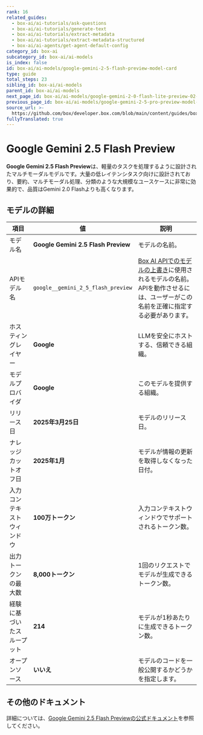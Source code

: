 ```yaml
---
rank: 16
related_guides:
  - box-ai/ai-tutorials/ask-questions
  - box-ai/ai-tutorials/generate-text
  - box-ai/ai-tutorials/extract-metadata
  - box-ai/ai-tutorials/extract-metadata-structured
  - box-ai/ai-agents/get-agent-default-config
category_id: box-ai
subcategory_id: box-ai/ai-models
is_index: false
id: box-ai/ai-models/google-gemini-2-5-flash-preview-model-card
type: guide
total_steps: 23
sibling_id: box-ai/ai-models
parent_id: box-ai/ai-models
next_page_id: box-ai/ai-models/google-gemini-2-0-flash-lite-preview-02-05
previous_page_id: box-ai/ai-models/google-gemini-2-5-pro-preview-model-card
source_url: >-
  https://github.com/box/developer.box.com/blob/main/content/guides/box-ai/ai-models/google-gemini-2-5-flash-preview-model-card.md
fullyTranslated: true
---
```

# Google Gemini 2.5 Flash Preview

**Google Gemini 2.5 Flash Preview**は、軽量のタスクを処理するように設計されたマルチモーダルモデルです。大量の低レイテンシタスク向けに設計されており、要約、マルチモーダル処理、分類のような大規模なユースケースに非常に効果的で、品質はGemini 2.0 Flashよりも高くなります。

## モデルの詳細

| 項目            | 値                                   | 説明                                                                                 |
| ------------- | ----------------------------------- | ---------------------------------------------------------------------------------- |
| モデル名          | **Google Gemini 2.5 Flash Preview** | モデルの名前。                                                                            |
| APIモデル名       | `google__gemini_2_5_flash_preview`  | [Box AI APIでのモデルの上書き][overrides]に使用されるモデルの名前。APIを動作させるには、ユーザーがこの名前を正確に指定する必要があります。 |
| ホスティングレイヤー    | **Google**                          | LLMを安全にホストする、信頼できる組織。                                                              |
| モデルプロバイダ      | **Google**                          | このモデルを提供する組織。                                                                      |
| リリース日         | **2025年3月25日**                      | モデルのリリース日。                                                                         |
| ナレッジカットオフ日    | **2025年1月**                         | モデルが情報の更新を取得しなくなった日付。                                                              |
| 入力コンテキストウィンドウ | **100万トークン**                        | 入力コンテキストウィンドウでサポートされるトークン数。                                                        |
| 出力トークンの最大数    | **8,000トークン**                       | 1回のリクエストでモデルが生成できるトークン数。                                                           |
| 経験に基づいたスループット | **214**                             | モデルが1秒あたりに生成できるトークン数。                                                              |
| オープンソース       | **いいえ**                             | モデルのコードを一般公開するかどうかを指定します。                                                          |

## その他のドキュメント

詳細については、[Google Gemini 2.5 Flash Previewの公式ドキュメント][vertex-ai-gemini-models]を参照してください。

[vertex-ai-gemini-models]: https://cloud.google.com/vertex-ai/generative-ai/docs/learn/models#gemini-models

[overrides]: g://box-ai/ai-agents/ai-agent-overrides
